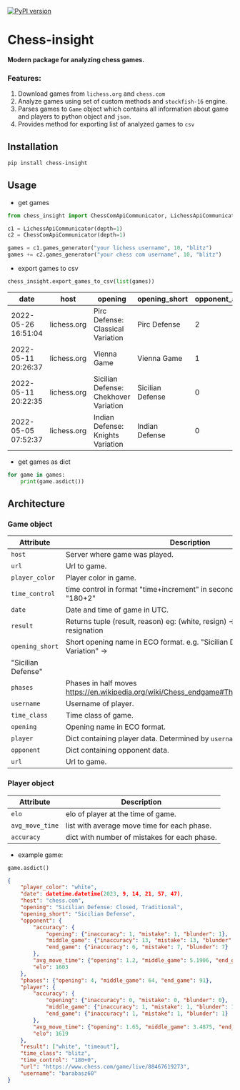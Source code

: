 [![PyPI version](https://badge.fury.io/py/chess-insight.svg)](https://badge.fury.io/py/chess-insight)


# Chess-insight

__Modern package for analyzing chess games.__
 
### Features:
1. Download games from `lichess.org` and `chess.com`
2. Analyze games using set of custom methods and `stockfish-16` engine.
3. Parses games to `Game` object which contains all information about game and players to python object and `json`.
4. Provides method for exporting list of analyzed games to `csv`

## Installation

```bash
pip install chess-insight
```

## Usage

- get games 

```python
from chess_insight import ChessComApiCommunicator, LichessApiCommunicator

c1 = LichessApiCommunicator(depth=1)
c2 = ChessComApiCommunicator(depth=1)

games = c1.games_generator("your lichess username", 10, "blitz")
games += c2.games_generator("your chess com username", 10, "blitz")
```

- export games to csv

```python 
chess_insight.export_games_to_csv(list(games))
```
 


| date                | host        | opening                               | opening_short    | opponent_accuracy_opening_inaccuracy | opponent_accuracy_opening_mistake | opponent_accuracy_opening_blunder | opponent_accuracy_middle_game_inaccuracy | opponent_accuracy_middle_game_mistake | opponent_accuracy_middle_game_blunder | opponent_accuracy_end_game_inaccuracy | opponent_accuracy_end_game_mistake | opponent_accuracy_end_game_blunder | opponent_avg_move_time_opening | opponent_avg_move_time_middle_game | opponent_avg_move_time_end_game | opponent_elo | phases_opening | phases_middle_game | phases_end_game | player_accuracy_opening_inaccuracy | player_accuracy_opening_mistake | player_accuracy_opening_blunder | player_accuracy_middle_game_inaccuracy | player_accuracy_middle_game_mistake | player_accuracy_middle_game_blunder | player_accuracy_end_game_inaccuracy | player_accuracy_end_game_mistake | player_accuracy_end_game_blunder | player_avg_move_time_opening | player_avg_move_time_middle_game | player_avg_move_time_end_game | player_elo | player_color | result               | time_class | time_control | url                          | username    |
| ------------------- | ----------- | ------------------------------------- | ---------------- | ------------------------------------ | --------------------------------- | --------------------------------- | ---------------------------------------- | ------------------------------------- | ------------------------------------- | ------------------------------------- | ---------------------------------- | ---------------------------------- | ------------------------------ | ---------------------------------- | ------------------------------- | ------------ | -------------- | ------------------ | --------------- | ---------------------------------- | ------------------------------- | ------------------------------- | -------------------------------------- | ----------------------------------- | ----------------------------------- | ----------------------------------- | -------------------------------- | -------------------------------- | ---------------------------- | -------------------------------- | ----------------------------- | ---------- | ------------ | -------------------- | ---------- | ------------ | ---------------------------- | ----------- |
| 2022-05-26 16:51:04 | lichess.org | Pirc Defense: Classical Variation     | Pirc Defense     | 2                                    | 2                                 | 2                                 | 10                                       | 11                                    | 11                                    | 0                                     | 0                                  | 0                                  | 0.25                           | 2.88                               | 2.88                            | 1737         | 8              | 51                 | 51              | 1                                  | 0                               | 0                               | 2                                      | 1                                   | 1                                   | 0                                   | 0                                | 0                                | 1.0                          | 2.2308                           | 2.2308                        | 1779       | white        | ['white', 'timeout'] | blitz      | 180+0        | https://lichess.org/vf8yqCKh | pro100wdupe |
| 2022-05-11 20:26:37 | lichess.org | Vienna Game                           | Vienna Game      | 1                                    | 1                                 | 1                                 | 8                                        | 9                                     | 9                                     | 14                                    | 14                                 | 14                                 | 0.0                            | 2.875                              | 2.2692                          | 1792         | 3              | 48                 | 104             | 0                                  | 0                               | 0                               | 3                                      | 2                                   | 2                                   | 0                                   | 0                                | 0                                | 1.5                          | 5.9167                           | 3.3462                        | 1790       | white        | ['black', 'timeout'] | blitz      | 180+0        | https://lichess.org/PjE2bZ8r | pro100wdupe |
| 2022-05-11 20:22:35 | lichess.org | Sicilian Defense: Chekhover Variation | Sicilian Defense | 0                                    | 0                                 | 0                                 | 1                                        | 1                                     | 1                                     | 0                                     | 0                                  | 0                                  | 1.0                            | 6.2                                | 6.2                             | 1772         | 7              | 30                 | 30              | 2                                  | 2                               | 2                               | 5                                      | 5                                   | 5                                   | 0                                   | 0                                | 0                                | 0.3333                       | 5.9333                           | 5.9333                        | 1778       | black        | ['black', 'timeout'] | blitz      | 180+0        | https://lichess.org/y1OSLD9A | pro100wdupe |
| 2022-05-05 07:52:37 | lichess.org | Indian Defense: Knights Variation     | Indian Defense   | 0                                    | 0                                 | 0                                 | 1                                        | 1                                     | 1                                     | 4                                     | 1                                  | 1                                  | 0.0                            | 1.7917                             | 2.5211                          | 1789         | 3              | 48                 | 142             | 1                                  | 1                               | 1                               | 11                                     | 11                                  | 11                                  | 18                                  | 22                               | 22                               | 0.0                          | 2.3333                           | 2.2676                        | 1778       | black        | ['draw', 'timeout']  | blitz      | 180+0        | https://lichess.org/Yn1BxD8r | pro100wdupe |


- get games as dict

```python
for game in games:
    print(game.asdict())
```

## Architecture 

### Game object

| Attribute          | Description                                                                                       |
| ------------------ | ------------------------------------------------------------------------------------------------- |
| `host`             | Server where game was played.                                                                     |
| `url`              | Url to game.                                                                                      |
| `player_color`     | Player color in game.                                                                             |
| `time_control`     | time control in format "time+increment" in seconds.         e.g. "600+0" or "180+2"               |
| `date`             | Date and time of game in UTC.                                                                     |
| `result`           | Returns tuple (result, reason)         eg:         (white, resign) -> white won by resignation    |
| `opening_short`    | Short opening name in ECO format.         e.g. "Sicilian Defense: Alapin Variation" ->            |
| "Sicilian Defense" |
| `phases`           | Phases in half moves         https://en.wikipedia.org/wiki/Chess_endgame#The_start_of_the_endgame |  | `host` | Server where game was played. |
| `username`         | Username of player.                                                                               |
| `time_class`       | Time class of game.                                                                               |
| `opening`          | Opening name in ECO format.                                                                       |
| `player`           | Dict containing player data. Determined by `username`.                                            |
| `opponent`         | Dict containing opponent data.                                                                    |
| `url`              | Url to game.                                                                                      |

### Player object

| Attribute       | Description                                  |
| --------------- | -------------------------------------------- |
| `elo`           | elo of player at the time of game.           |
| `avg_move_time` | list with average move time for each phase.  |
| `accuracy`      | dict with number of mistakes for each phase. |


- example game:

```python
game.asdict()
```

```json
{
    "player_color": "white",
    "date": datetime.datetime(2023, 9, 14, 21, 57, 47),
    "host": "chess.com",
    "opening": "Sicilian Defense: Closed, Traditional",
    "opening_short": "Sicilian Defense",
    "opponent": {
        "accuracy": {
            "opening": {"inaccuracy": 1, "mistake": 1, "blunder": 1},
            "middle_game": {"inaccuracy": 13, "mistake": 13, "blunder": 15},
            "end_game": {"inaccuracy": 6, "mistake": 7, "blunder": 7}
        },
        "avg_move_time": {"opening": 1.2, "middle_game": 5.1906, "end_game": 3.9467},
        "elo": 1603
    },
    "phases": {"opening": 4, "middle_game": 64, "end_game": 91},
    "player": {
        "accuracy": {
            "opening": {"inaccuracy": 0, "mistake": 0, "blunder": 0},
            "middle_game": {"inaccuracy": 1, "mistake": 1, "blunder": 1},
            "end_game": {"inaccuracy": 1, "mistake": 1, "blunder": 1}
        },
        "avg_move_time": {"opening": 1.65, "middle_game": 3.4875, "end_game": 3.0109},
        "elo": 1619
    },
    "result": ["white", "timeout"],
    "time_class": "blitz",
    "time_control": "180+0",
    "url": "https://www.chess.com/game/live/88467619273",
    "username": "barabasz60"
}
```
